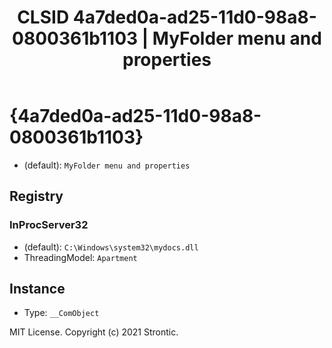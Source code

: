 ﻿---
title: "CLSID 4a7ded0a-ad25-11d0-98a8-0800361b1103 | MyFolder menu and properties"
excerpt: What is COM-Object CLSID 4a7ded0a-ad25-11d0-98a8-0800361b1103?
---

# {4a7ded0a-ad25-11d0-98a8-0800361b1103}

* (default): `MyFolder menu and properties`

## Registry


### InProcServer32

* (default): `C:\Windows\system32\mydocs.dll`
* ThreadingModel: `Apartment`

## Instance

* Type: `__ComObject`

MIT License. Copyright (c) 2021 Strontic.


